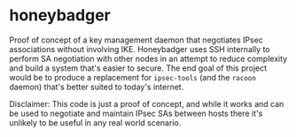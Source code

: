 # honeybadger

Proof of concept of a key management daemon that negotiates IPsec associations without involving IKE. Honeybadger uses SSH internally to perform SA negotiation with other nodes in an attempt to reduce complexity and build a system that's easier to secure. The end goal of this project would be to produce a replacement for `ipsec-tools` (and the `racoon` daemon) that's better suited to today's internet.


Disclaimer: This code is just a proof of concept, and while it works and can be used to negotiate and maintain IPsec SAs between hosts there it's unlikely to be useful in any real world scenario. 
